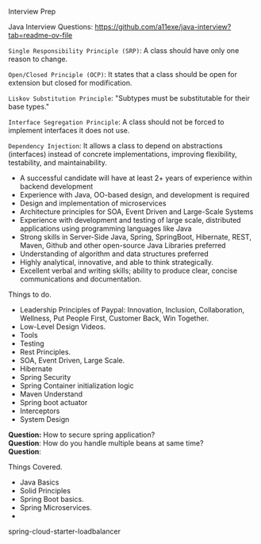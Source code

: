 Interview Prep

Java Interview Questions:
https://github.com/a11exe/java-interview?tab=readme-ov-file


`Single Responsibility Principle (SRP)`: A class should have only one reason to change.

`Open/Closed Principle (OCP)`: It states that a class should be open for extension but closed for modification. 

`Liskov Substitution Principle`: "Subtypes must be substitutable for their base types."

`Interface Segregation Principle`: A class should not be forced to implement interfaces it does not use.

`Dependency Injection`: It allows a class to depend on abstractions (interfaces) instead of concrete implementations, improving flexibility, testability, and maintainability.


* A successful candidate will have at least 2+ years of experience within backend development
* Experience with Java, OO-based design, and development is required
* Design and implementation of microservices
* Architecture principles for SOA, Event Driven and Large-Scale Systems
* Experience with development and testing of large scale, distributed applications using programming languages like Java
* Strong skills in Server-Side Java, Spring, SpringBoot, Hibernate, REST, Maven, Github and other open-source Java Libraries preferred
* Understanding of algorithm and data structures preferred
* Highly analytical, innovative, and able to think strategically.
* Excellent verbal and writing skills; ability to produce clear, concise communications and documentation.

Things to do.
-   Leadership Principles of Paypal: Innovation, Inclusion, Collaboration, Wellness, Put People First, Customer Back, Win Together.
-   Low-Level Design Videos.  
-   Tools  
-   Testing  
-   Rest Principles.   
-   SOA, Event Driven, Large Scale. 
-   Hibernate  
-   Spring Security  
-   Spring Container initialization logic  
-   Maven Understand  
-   Spring boot actuator
-   Interceptors  
-   System Design

**Question:** How to secure spring application?  
**Question**: How do you handle multiple beans at same time?  
**Question**: 

Things Covered.
-   Java Basics  
-   Solid Principles   
-   Spring Boot basics.  
-   Spring Microservices.  
-   

spring-cloud-starter-loadbalancer